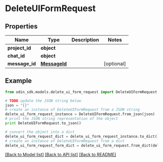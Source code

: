 # DeleteUIFormRequest


## Properties

Name | Type | Description | Notes
------------ | ------------- | ------------- | -------------
**project_id** | **object** |  | 
**chat_id** | **object** |  | 
**message_id** | [**MessageId**](MessageId.md) |  | [optional] 

## Example

```python
from odin_sdk.models.delete_ui_form_request import DeleteUIFormRequest

# TODO update the JSON string below
json = "{}"
# create an instance of DeleteUIFormRequest from a JSON string
delete_ui_form_request_instance = DeleteUIFormRequest.from_json(json)
# print the JSON string representation of the object
print DeleteUIFormRequest.to_json()

# convert the object into a dict
delete_ui_form_request_dict = delete_ui_form_request_instance.to_dict()
# create an instance of DeleteUIFormRequest from a dict
delete_ui_form_request_form_dict = delete_ui_form_request.from_dict(delete_ui_form_request_dict)
```
[[Back to Model list]](../README.md#documentation-for-models) [[Back to API list]](../README.md#documentation-for-api-endpoints) [[Back to README]](../README.md)


